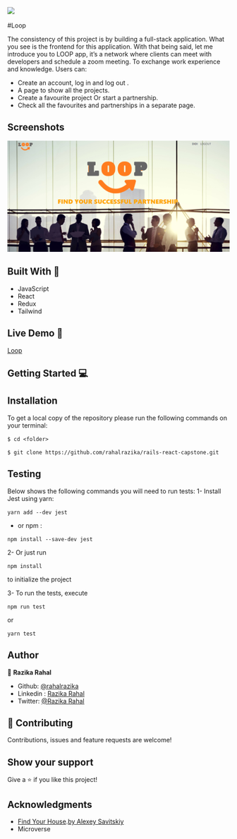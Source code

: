  ![](https://img.shields.io/badge/Microverse-blueviolet)

 
 #Loop

 
The consistency of this project is by building a full-stack application. What you see is the frontend for this application. 
With that being said, let me introduce you to LOOP app, it’s a network where clients can meet with developers and schedule a zoom meeting. To exchange work experience and knowledge.
Users can:
- Create an account, log in and log out .
- A page to show all the projects.
- Create a favourite project Or start a partnership.
- Check all the favourites and partnerships in a separate page.

## Screenshots
![Game Scene](src/assets/screenshot.png)


## Built With 🔨
- JavaScript
- React
- Redux
- Tailwind


## Live Demo 🚀
[Loop]()

## Getting Started 💻

## Installation

To get a local copy of the repository please run the following commands on your terminal:

```
$ cd <folder>
```

```
$ git clone https://github.com/rahalrazika/rails-react-capstone.git
```

## Testing 
Below shows the following commands you will need to run tests:
1- Install Jest using yarn: 
```
yarn add --dev jest

```
- or npm :
```
npm install --save-dev jest

```
2- Or just run  
```
npm install

```
to initialize the project

3- To run the tests, execute
```
npm run test 

```
or 
```
yarn test 

```
## Author

👤 **Razika Rahal**

- Github: [@rahalrazika](https://github.com/rahalrazika)
- Linkedin : [Razika Rahal](https://www.linkedin.com/in/razika-rahal-85539bbb/)
- Twitter: [@Razika Rahal](https://twitter.com/RahalRazika)


## 🤝 Contributing

Contributions, issues and feature requests are welcome!

## Show your support

Give a ⭐️ if you like this project!

## Acknowledgments
- [Find Your House](https://www.behance.net/gallery/37706679/Circle-(Landing-page-Dashboard-Mobile-App)).[by Alexey Savitskiy ](https://www.behance.net/alexey_savitskiy)
-  Microverse
